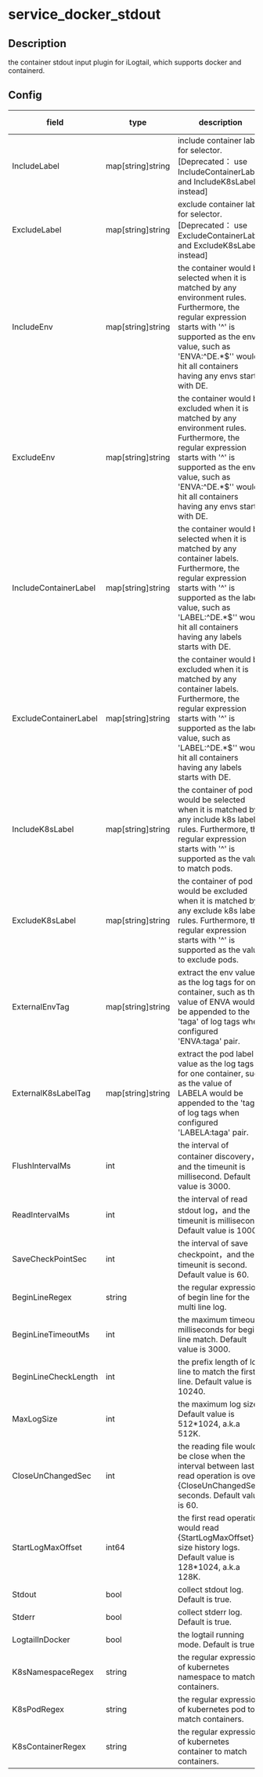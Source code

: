 # service_docker_stdout

## Description

the container stdout input plugin for iLogtail, which supports docker and containerd.

## Config

|  field   |   type   |   description   | default value   |
| ---- | ---- | ---- | ---- |
|IncludeLabel|map[string]string|include container label for selector. [Deprecated： use IncludeContainerLabel and IncludeK8sLabel instead]|null|
|ExcludeLabel|map[string]string|exclude container label for selector. [Deprecated： use ExcludeContainerLabel and ExcludeK8sLabel instead]|null|
|IncludeEnv|map[string]string|the container would be selected when it is matched by any environment rules. Furthermore, the regular expression starts with '^' is supported as the env value, such as 'ENVA:^DE.*$'' would hit all containers having any envs starts with DE.|null|
|ExcludeEnv|map[string]string|the container would be excluded when it is matched by any environment rules. Furthermore, the regular expression starts with '^' is supported as the env value, such as 'ENVA:^DE.*$'' would hit all containers having any envs starts with DE.|null|
|IncludeContainerLabel|map[string]string|the container would be selected when it is matched by any container labels. Furthermore, the regular expression starts with '^' is supported as the label value, such as 'LABEL:^DE.*$'' would hit all containers having any labels starts with DE.|null|
|ExcludeContainerLabel|map[string]string|the container would be excluded when it is matched by any container labels. Furthermore, the regular expression starts with '^' is supported as the label value, such as 'LABEL:^DE.*$'' would hit all containers having any labels starts with DE.|null|
|IncludeK8sLabel|map[string]string|the container of pod would be selected when it is matched by any include k8s label rules. Furthermore, the regular expression starts with '^' is supported as the value to match pods.|null|
|ExcludeK8sLabel|map[string]string|the container of pod would be excluded when it is matched by any exclude k8s label rules. Furthermore, the regular expression starts with '^' is supported as the value to exclude pods.|null|
|ExternalEnvTag|map[string]string|extract the env value as the log tags for one container, such as the value of ENVA would be appended to the 'taga' of log tags when configured 'ENVA:taga' pair.|null|
|ExternalK8sLabelTag|map[string]string|extract the pod label value as the log tags for one container, such as the value of LABELA would be appended to the 'taga' of log tags when configured 'LABELA:taga' pair.|null|
|FlushIntervalMs|int|the interval of container discovery，and the timeunit is millisecond. Default value is 3000.|3000|
|ReadIntervalMs|int|the interval of read stdout log，and the timeunit is millisecond. Default value is 1000.|1000|
|SaveCheckPointSec|int|the interval of save checkpoint，and the timeunit is second. Default value is 60.|60|
|BeginLineRegex|string|the regular expression of begin line for the multi line log.|""|
|BeginLineTimeoutMs|int|the maximum timeout milliseconds for begin line match. Default value is 3000.|3000|
|BeginLineCheckLength|int|the prefix length of log line to match the first line. Default value is 10240.|10240|
|MaxLogSize|int|the maximum log size. Default value is 512*1024, a.k.a 512K.|524288|
|CloseUnChangedSec|int|the reading file would be close when the interval between last read operation is over {CloseUnChangedSec} seconds. Default value is 60.|60|
|StartLogMaxOffset|int64|the first read operation would read {StartLogMaxOffset} size history logs. Default value is 128*1024, a.k.a 128K.|131072|
|Stdout|bool|collect stdout log. Default is true.|true|
|Stderr|bool|collect stderr log. Default is true.|true|
|LogtailInDocker|bool|the logtail running mode. Default is true.|true|
|K8sNamespaceRegex|string|the regular expression of kubernetes namespace to match containers.|""|
|K8sPodRegex|string|the regular expression of kubernetes pod to match containers.|""|
|K8sContainerRegex|string|the regular expression of kubernetes container to match containers.|""|
